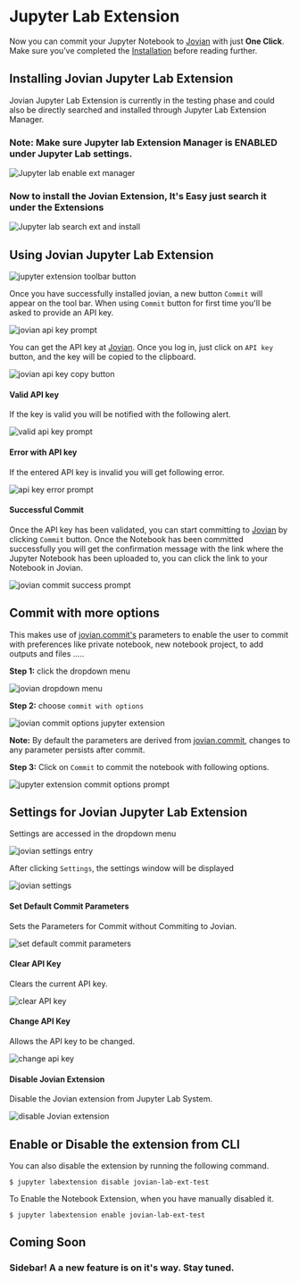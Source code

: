 # Jupyter Lab Extension

Now you can commit your Jupyter Notebook to [Jovian](https://jovian.ml?utm_source=docs) with just **One Click**.
Make sure you’ve completed the [Installation](../user-guide/01-install.md) before reading further.

## Installing Jovian Jupyter Lab Extension

Jovian Jupyter Lab Extension is currently in the testing phase and could also be directly searched and installed through Jupyter Lab Extension Manager.

### **Note: Make sure Jupyter lab Extension Manager is ENABLED under Jupyter Lab settings.**

 <img src ="https://media.giphy.com/media/QBYnFbQWuVOfBRXyjd/source.gif" class="screenshot" alt="Jupyter lab enable ext manager">

### Now to install the Jovian Extension, It's Easy just search it under the Extensions

 <img src ="https://media.giphy.com/media/jVZxlpIjTWfaAfj1Yl/source.gif" class="screenshot" alt="Jupyter lab search ext and install">

## Using Jovian Jupyter Lab Extension

<img src="https://i.imgur.com/uezsdYX.png" class="screenshot" alt="jupyter extension toolbar button">

Once you have successfully installed jovian, a new button `Commit` will appear on the tool bar. When using `Commit` button for first time you'll be asked to provide an API key.

<img src="https://i.imgur.com/jTvA0De.png" class="screenshot" alt="jovian api key prompt">

You can get the API key at [Jovian](https://jovian.ml?utm_source=docs). Once you log in, just click on `API key` button, and the key will be copied to the clipboard.

<img src="https://i.imgur.com/taLLUVd.png" class="screenshot" alt="jovian api key copy button">

#### Valid API key

If the key is valid you will be notified with the following alert.

<img src="https://i.imgur.com/lNKQO3G.png" class="screenshot" alt="valid api key prompt">

#### Error with API key

If the entered API key is invalid you will get following error.

<img src="https://i.imgur.com/PsMgrGI.png" class="screenshot" alt="api key error prompt">

#### Successful Commit

Once the API key has been validated, you can start committing to [Jovian](https://jovian.ml?utm_source=docs) by clicking `Commit` button. Once the Notebook has been committed successfully you will get the confirmation message with the link where the Jupyter Notebook has been uploaded to, you can click the link to your Notebook in Jovian.

<img src="https://i.imgur.com/BBesRzu.png" class="screenshot" alt="jovian commit success prompt">

## Commit with more options

This makes use of [jovian.commit's](../jvn/commit) parameters to enable the user to commit with preferences like private notebook, new notebook project, to add outputs and files .....

**Step 1:** click the dropdown menu

<img src="https://i.imgur.com/GUgZGcS.png" class="screenshot" alt="jovian dropdown menu">

**Step 2:** choose `commit with options`

<img src="https://i.imgur.com/NzRMRH8.png" class="screenshot" alt="jovian commit options jupyter extension">

**Note:** By default the parameters are derived from [jovian.commit](https://jovian-py.readthedocs.io/en/latest/jvn/commit.html), changes to any parameter persists after commit.

**Step 3:** Click on `Commit` to commit the notebook with following options.

<img src="https://i.imgur.com/XdVkMPZ.png" class="screenshot" alt="jupyter extension commit options prompt">

## Settings for Jovian Jupyter Lab Extension

Settings are accessed in the dropdown menu

<img src="https://i.imgur.com/q7qakXQ.png" class="screenshot" alt="jovian settings entry">

After clicking `Settings`, the settings window will be displayed

<img src="https://i.imgur.com/ykjaaV0.png" class="screenshot" alt="jovian settings">

#### Set Default Commit Parameters

Sets the Parameters for Commit without Commiting to Jovian.

<img src="https://i.imgur.com/6RoD0x8.png" class="screenshot" alt="set default commit parameters">

#### Clear API Key

Clears the current API key.

<img src="https://i.imgur.com/hmunSvk.png" class="screenshot" alt="clear API key">

#### Change API Key

Allows the API key to be changed.

<img src="https://i.imgur.com/I5uKjQw.png" class="screenshot" alt="change api key">

#### Disable Jovian Extension

Disable the Jovian extension from Jupyter Lab System.

<img src="https://i.imgur.com/7vf7IOd.png" class="screenshot" alt="disable Jovian extension">

## Enable or Disable the extension from CLI

You can also disable the extension by running the following command.

```
$ jupyter labextension disable jovian-lab-ext-test
```

To Enable the Notebook Extension, when you have manually disabled it.

```
$ jupyter labextension enable jovian-lab-ext-test
```

## Coming Soon

### Sidebar! A a new feature is on it's way. Stay tuned.
